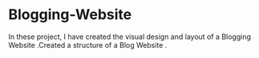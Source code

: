 # Blogging-Website
In these project, I have created the visual design and layout of a Blogging Website .Created a structure of a Blog Website .
